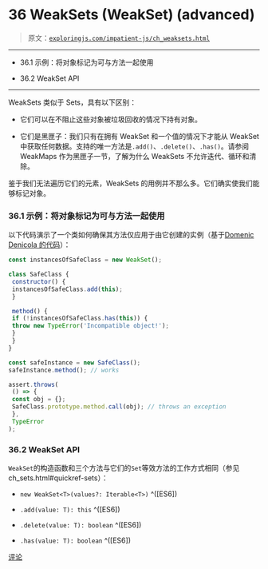 # 36 WeakSets (WeakSet) (advanced)

> 原文：[`exploringjs.com/impatient-js/ch_weaksets.html`](https://exploringjs.com/impatient-js/ch_weaksets.html)

* * *

+   36.1 示例：将对象标记为可与方法一起使用

+   36.2 WeakSet API

* * *

WeakSets 类似于 Sets，具有以下区别：

+   它们可以在不阻止这些对象被垃圾回收的情况下持有对象。

+   它们是黑匣子：我们只有在拥有 WeakSet 和一个值的情况下才能从 WeakSet 中获取任何数据。支持的唯一方法是`.add()`、`.delete()`、`.has()`。请参阅 WeakMaps 作为黑匣子一节，了解为什么 WeakSets 不允许迭代、循环和清除。

鉴于我们无法遍历它们的元素，WeakSets 的用例并不那么多。它们确实使我们能够标记对象。

### 36.1 示例：将对象标记为可与方法一起使用

以下代码演示了一个类如何确保其方法仅应用于由它创建的实例（基于[Domenic Denicola 的代码](https://mail.mozilla.org/pipermail/es-discuss/2015-June/043027.html)）：

```js
const instancesOfSafeClass = new WeakSet();

class SafeClass {
 constructor() {
 instancesOfSafeClass.add(this);
 }

 method() {
 if (!instancesOfSafeClass.has(this)) {
 throw new TypeError('Incompatible object!');
 }
 }
}

const safeInstance = new SafeClass();
safeInstance.method(); // works

assert.throws(
 () => {
 const obj = {};
 SafeClass.prototype.method.call(obj); // throws an exception
 },
 TypeError
);
```

### 36.2 WeakSet API

`WeakSet`的构造函数和三个方法与它们的`Set`等效方法的工作方式相同（参见 ch_sets.html#quickref-sets）：

+   `new WeakSet<T>(values?: Iterable<T>)` ^([ES6])

+   `.add(value: T): this` ^([ES6])

+   `.delete(value: T): boolean` ^([ES6])

+   `.has(value: T): boolean` ^([ES6])

[评论](https://github.com/rauschma/impatient-js/issues/38)
